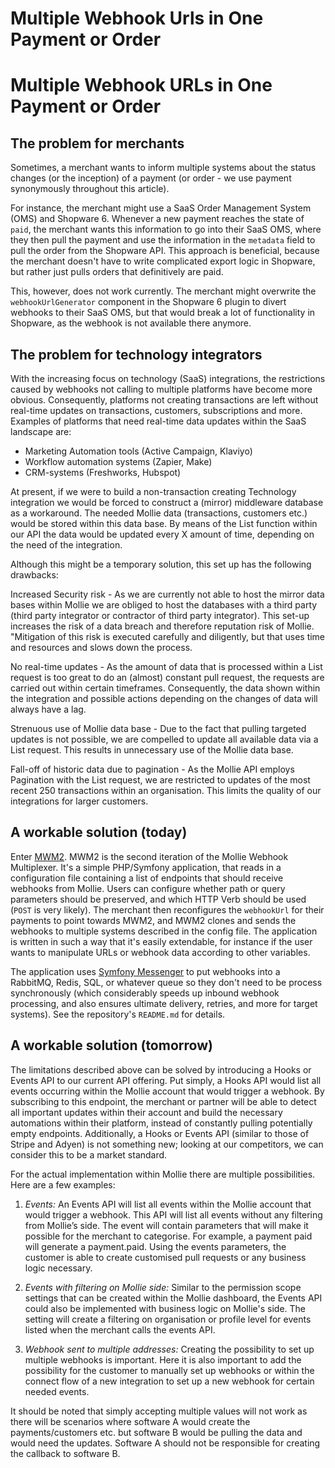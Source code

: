 # Multiple Webhook Urls in One Payment or Order


# Multiple Webhook URLs in One Payment or Order

## The problem for merchants

Sometimes, a merchant wants to inform multiple systems about the status changes (or the inception) of a payment (or order - we use payment synonymously throughout this article).

For instance, the merchant might use a SaaS Order Management System (OMS) and Shopware 6. Whenever a new payment reaches the state of `paid`, the merchant wants this information to go into their SaaS OMS, where they then pull the payment and use the information in the `metadata` field to pull the order from the Shopware API. This approach is beneficial, because the merchant doesn't have to write complicated export logic in Shopware, but rather just pulls orders that definitively are paid.

This, however, does not work currently. The merchant might overwrite the `webhookUrlGenerator` component in the Shopware 6 plugin to divert webhooks to their SaaS OMS, but that would break a lot of functionality in Shopware, as the webhook is not available there anymore.

## The problem for technology integrators

With the increasing focus on technology (SaaS) integrations, the restrictions caused by webhooks not calling to multiple platforms have become more obvious. Consequently, platforms not creating transactions are left without real-time updates on transactions, customers, subscriptions and more. Examples of platforms that need real-time data updates within the SaaS landscape are: 

* Marketing Automation tools (Active Campaign, Klaviyo)
* Workflow automation systems (Zapier, Make)
* CRM-systems (Freshworks, Hubspot)

At present, if we were to build a non-transaction creating Technology integration we would be forced to construct a (mirror) middleware database as a workaround. The needed Mollie data (transactions, customers etc.) would be stored within this data base. By means of the List function within our API the data would be updated every X amount of time, depending on the need of the integration. 

Although this might be a temporary solution, this set up has the following drawbacks: 

Increased Security risk - As we are currently not able to host the mirror data bases within Mollie we are obliged to host the databases with a third party (third party integrator or contractor of third party integrator). This set-up increases the risk of a data breach and therefore reputation risk of Mollie. "Mitigation of this risk is executed carefully and diligently, but that uses time and resources and slows down the process.

No real-time updates - As the amount of data that is processed within a List request is too great to do an (almost) constant pull request, the requests are carried out within certain timeframes. Consequently, the data shown within the integration and possible actions depending on the changes of data will always have a lag. 

Strenuous use of Mollie data base - Due to the fact that pulling targeted updates is not possible, we are compelled to update all available data via a List request. This results in unnecessary use of the Mollie data base. 

Fall-off of historic data due to pagination - As the Mollie API employs Pagination with the List request, we are restricted to updates of the most recent 250 transactions within an organisation. This limits the quality of our integrations for larger customers.

## A workable solution (today)

Enter [MWM2](https://github.com/fjbender/mwm2). MWM2 is the second iteration of the Mollie Webhook Multiplexer. It's a simple PHP/Symfony application, that reads in a configuration file containing a list of endpoints that should receive webhooks from Mollie. Users can configure whether path or query parameters should be preserved, and which HTTP Verb should be used (`POST` is very likely). The merchant then reconfigures the `webhookUrl` for their payments to point towards MWM2, and MWM2 clones and sends the webhooks to multiple systems described in the config file. The application is written in such a way that it's easily extendable, for instance if the user wants to manipulate URLs or webhook data according to other variables.

The application uses [Symfony Messenger](https://symfony.com/doc/current/messenger.html) to put webhooks into a RabbitMQ, Redis, SQL, or whatever queue so they don't need to be process synchronously (which considerably speeds up inbound webhook processing, and also ensures ultimate delivery, retries, and more for target systems). See the repository's `README.md` for details.

## A workable solution (tomorrow)

The limitations described above can be solved by introducing a Hooks or Events API to our current API offering. Put simply, a Hooks API would list all events occurring within the Mollie account that would trigger a webhook. By subscribing to this endpoint, the merchant or partner will be able to detect all important updates within their account and build the necessary automations within their platform, instead of constantly pulling potentially empty endpoints. Additionally, a Hooks or Events API (similar to those of Stripe and Adyen) is not something new; looking at our competitors, we can consider this to be a market standard. 

For the actual implementation within Mollie there are multiple possibilities. Here are a few examples: 

1. *Events:* 
An Events API will list all events within the Mollie account that would trigger a webhook. This API will list all events without any filtering from Mollie’s side. The event will contain parameters that will make it possible for the merchant to categorise. For example, a payment paid will generate a payment.paid. Using the events parameters, the customer is able to create customised pull requests or any business logic necessary. 


2. *Events with filtering on Mollie side:*
Similar to the permission scope settings that can be created within the Mollie dashboard, the Events API could also be implemented with business logic on Mollie's side. The setting will create a filtering on organisation or profile level for events listed when the merchant calls the events API. 

3. *Webhook sent to multiple addresses:* 
Creating the possibility to set up multiple webhooks is important. Here it is also important to add the possibility for the customer to manually set up webhooks or within the connect flow of a new integration to set up a new webhook for certain needed events. 

It should be noted that simply accepting multiple values will not work as there will be scenarios where software A would create the payments/customers etc. but software B would be pulling the data and would need the updates. Software A should not be responsible for creating the callback to software B.

